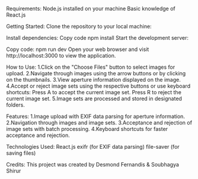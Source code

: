 Requirements:
  Node.js installed on your machine
  Basic knowledge of React.js


Getting Started:
  Clone the repository to your local machine:


Install dependencies:
  Copy code
  npm install
  Start the development server:


Copy code:
  npm run dev
  Open your web browser and visit http://localhost:3000 to view the application.

How to Use:
  1.Click on the "Choose Files" button to select images for upload.
  2.Navigate through images using the arrow buttons or by clicking on the thumbnails.
  3.View aperture information displayed on the image.
  4.Accept or reject image sets using the respective buttons or use keyboard shortcuts:
     Press A to accept the current image set.
     Press R to reject the current image set.
  5.Image sets are processed and stored in designated folders.


Features:
  1.Image upload with EXIF data parsing for aperture information.
  2.Navigation through images and image sets.
  3.Acceptance and rejection of image sets with batch processing.
  4.Keyboard shortcuts for faster acceptance and rejection.


Technologies Used:
  React.js
  exifr (for EXIF data parsing)
  file-saver (for saving files)

Credits:
  This project was created by Desmond Fernandis & Soubhagya Shirur
